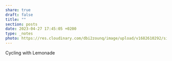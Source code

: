 ```yaml
---
share: true
draft: false
title: ""
section: posts
date: 2023-04-27 17:45:05 +0200
type: _notes
photo: https://res.cloudinary.com/dbi2zounq/image/upload/v1682610292/sisw3fp4nxnt8t1l11zz.jpg
---
```


Cycling with Lemonade
